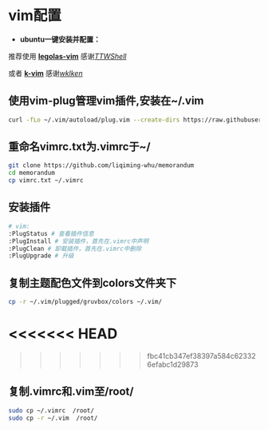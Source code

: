 # vim配置

* **ubuntu一键安装并配置：**

推荐使用 [**legolas-vim**](<https://github.com/TTWShell/legolas-vim>) 感谢[*TTWShell*](<https://github.com/TTWShell>)

或者 [**k-vim**](<https://github.com/wklken/k-vim>) 感谢[*wklken*](<https://github.com/wklken>)

## 使用vim-plug管理vim插件,安装在~/.vim

```bash
curl -fLo ~/.vim/autoload/plug.vim --create-dirs https://raw.githubusercontent.com/junegunn/vim-plug/master/plug.vim
```

## 重命名vimrc.txt为.vimrc于~/

```bash
git clone https://github.com/liqiming-whu/memorandum
cd memorandum
cp vimrc.txt ~/.vimrc
```

## 安装插件

```bash
# vim:
:PlugStatus # 查看插件信息
:PlugInstall # 安装插件，首先在.vimrc中声明
:PlugClean # 卸载插件，首先在.vimrc中删除
:PlugUpgrade # 升级
```
## 复制主题配色文件到colors文件夹下

```bash
cp -r ~/.vim/plugged/gruvbox/colors ~/.vim/
```
<<<<<<< HEAD
=======

>>>>>>> fbc41cb347ef38397a584c623326efabc1d29873
## 复制.vimrc和.vim至/root/

```bash
sudo cp ~/.vimrc  /root/
sudo cp -r ~/.vim  /root/
```
